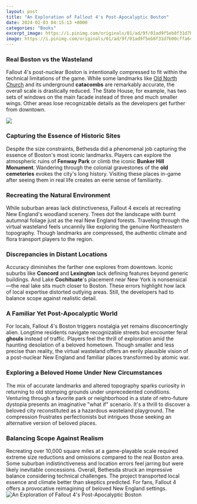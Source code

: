 ```yaml
---
layout: post
title: "An Exploration of Fallout 4's Post-Apocalyptic Boston"
date: 2024-02-03 04:15:13 +0000
categories: "Books"
excerpt_image: https://i.pinimg.com/originals/01/ad/9f/01ad9f5eb8f31d7b00cffa6c5036d832.jpg
image: https://i.pinimg.com/originals/01/ad/9f/01ad9f5eb8f31d7b00cffa6c5036d832.jpg
---
```


### Real Boston vs the Wasteland
Fallout 4's post-nuclear Boston is intentionally compressed to fit within the technical limitations of the game. While some landmarks like [Old North Church](https://yt.io.vn/collection/abramowitz) and its underground **catacombs** are remarkably accurate, the overall scale is drastically reduced. The State House, for example, has two sets of windows on the main facade instead of three and much smaller wings. Other areas lose recognizable details as the developers get further from downtown.

![](https://cdn.vox-cdn.com/uploads/chorus_asset/file/4244253/Fallout_4_20151103092242.0.jpg)
### Capturing the Essence of Historic Sites  
Despite the size constraints, Bethesda did a phenomenal job capturing the essence of Boston's most iconic landmarks. Players can explore the atmospheric ruins of **Fenway Park** or climb the iconic **Bunker Hill Monument**. Wandering through the colonial gravestones of the **old cemeteries** evokes the city's long history. Visiting these places in-game after seeing them in real life creates an eerie sense of familiarity.
### Recreating the Natural Environment
While suburban areas lack distinctiveness, Fallout 4 excels at recreating New England's woodland scenery. Trees dot the landscape with burnt autumnal foliage just as the real New England forests. Traveling through the virtual wasteland feels uncannily like exploring the genuine Northeastern topography. Though landmarks are compressed, the authentic climate and flora transport players to the region.  
### Discrepancies in Distant Locations
Accuracy diminishes the farther one explores from downtown. Iconic suburbs like **Concord** and **Lexington** lack defining features beyond generic buildings. And Lake **Cochituate**'s placement near New York is nonsensical—the real lake sits much closer to Boston. These errors highlight how lack of local expertise distorted outlying areas. Still, the developers had to balance scope against realistic detail.
### A Familiar Yet Post-Apocalyptic World
For locals, Fallout 4's Boston triggers nostalgia yet remains disconcertingly alien. Longtime residents navigate recognizable streets but encounter feral **ghouls** instead of traffic. Players feel the thrill of exploration amid the haunting desolation of a beloved hometown. Though smaller and less precise than reality, the virtual wasteland offers an eerily plausible vision of a post-nuclear New England and familiar places transformed by atomic war.
### Exploring a Beloved Home Under New Circumstances 
The mix of accurate landmarks and altered topography sparks curiosity in returning to old stomping grounds under unprecedented conditions. Venturing through a favorite park or neighborhood in a state of retro-future dystopia presents an imaginative "what if" scenario. It's a thrill to discover a beloved city reconstituted as a hazardous wasteland playground. The compression frustrates perfectionists but intrigues those seeking an alternative version of beloved places.
### Balancing Scope Against Realism 
Recreating over 10,000 square miles at a game-playable scale required extreme size reductions and omissions compared to the real Boston area. Some suburban indistinctiveness and location errors feel jarring but were likely inevitable concessions. Overall, Bethesda struck an impressive balance considering technical challenges. The project transported local essence and climate better than skeptics predicted. For fans, Fallout 4 offers a provocative reimagining of beloved New England settings.
![An Exploration of Fallout 4's Post-Apocalyptic Boston](https://i.pinimg.com/originals/01/ad/9f/01ad9f5eb8f31d7b00cffa6c5036d832.jpg)